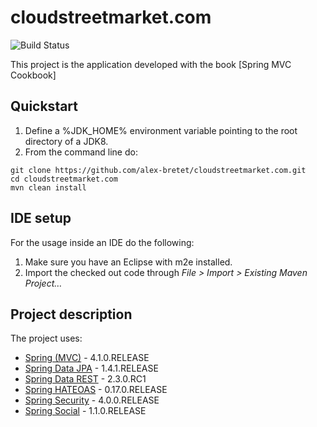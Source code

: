 # cloudstreetmarket.com

![Build Status](https://travis-ci.org/alex-bretet/cloudstreetmarket.com.svg?branch=master)

This project is the application developed with the book [Spring MVC Cookbook]

## Quickstart

1. Define a %JDK_HOME% environment variable pointing to the root directory of a JDK8.
2. From the command line do:

```
git clone https://github.com/alex-bretet/cloudstreetmarket.com.git
cd cloudstreetmarket.com
mvn clean install
```

## IDE setup

For the usage inside an IDE do the following:

1. Make sure you have an Eclipse with m2e installed.
2. Import the checked out code through *File > Import > Existing Maven Project…*

## Project description

The project uses:

- [Spring (MVC)](http://github.com/spring-projects/spring-framework) - 4.1.0.RELEASE
- [Spring Data JPA](http://github.com/spring-projects/spring-data-jpa) - 1.4.1.RELEASE
- [Spring Data REST](http://github.com/spring-projects/spring-data-rest) - 2.3.0.RC1
- [Spring HATEOAS](http://github.com/spring-projects/spring-hateoas) - 0.17.0.RELEASE
- [Spring Security](http://github.com/spring-projects/spring-security) - 4.0.0.RELEASE
- [Spring Social](https://github.com/spring-projects/spring-social) - 1.1.0.RELEASE
